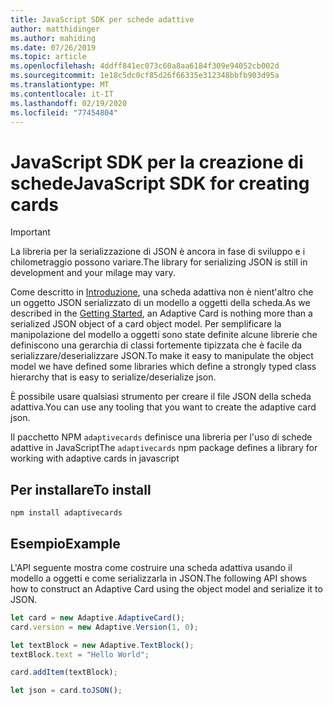 ```yaml
---
title: JavaScript SDK per schede adattive
author: matthidinger
ms.author: mahiding
ms.date: 07/26/2019
ms.topic: article
ms.openlocfilehash: 4ddff841ec073c60a8aa6184f309e94052cb002d
ms.sourcegitcommit: 1e18c5dc0cf85d26f66335e312348bbfb903d95a
ms.translationtype: MT
ms.contentlocale: it-IT
ms.lasthandoff: 02/19/2020
ms.locfileid: "77454804"
---
```

# <a name="javascript-sdk-for-creating-cards"></a><span data-ttu-id="4706f-102">JavaScript SDK per la creazione di schede</span><span class="sxs-lookup"><span data-stu-id="4706f-102">JavaScript SDK for creating cards</span></span>

> [!IMPORTANT]
> <span data-ttu-id="4706f-103">La libreria per la serializzazione di JSON è ancora in fase di sviluppo e i chilometraggio possono variare.</span><span class="sxs-lookup"><span data-stu-id="4706f-103">The library for serializing JSON is still in development and your milage may vary.</span></span>

<span data-ttu-id="4706f-104">Come descritto in [Introduzione](../../authoring-cards/getting-started.md), una scheda adattiva non è nient'altro che un oggetto JSON serializzato di un modello a oggetti della scheda.</span><span class="sxs-lookup"><span data-stu-id="4706f-104">As we described in the [Getting Started](../../authoring-cards/getting-started.md), an Adaptive Card is nothing more than a serialized JSON object of a card object model.</span></span>  <span data-ttu-id="4706f-105">Per semplificare la manipolazione del modello a oggetti sono state definite alcune librerie che definiscono una gerarchia di classi fortemente tipizzata che è facile da serializzare/deserializzare JSON.</span><span class="sxs-lookup"><span data-stu-id="4706f-105">To make it easy to manipulate the object model we have defined some libraries which define a strongly typed class hierarchy that is easy to serialize/deserialize json.</span></span>

<span data-ttu-id="4706f-106">È possibile usare qualsiasi strumento per creare il file JSON della scheda adattiva.</span><span class="sxs-lookup"><span data-stu-id="4706f-106">You can use any tooling that you want to create the adaptive card json.</span></span>

<span data-ttu-id="4706f-107">Il pacchetto NPM `adaptivecards` definisce una libreria per l'uso di schede adattive in JavaScript</span><span class="sxs-lookup"><span data-stu-id="4706f-107">The `adaptivecards` npm package defines a library for working with adaptive cards in javascript</span></span>

## <a name="to-install"></a><span data-ttu-id="4706f-108">Per installare</span><span class="sxs-lookup"><span data-stu-id="4706f-108">To install</span></span>
```console
npm install adaptivecards
```

## <a name="example"></a><span data-ttu-id="4706f-109">Esempio</span><span class="sxs-lookup"><span data-stu-id="4706f-109">Example</span></span>

<span data-ttu-id="4706f-110">L'API seguente mostra come costruire una scheda adattiva usando il modello a oggetti e come serializzarla in JSON.</span><span class="sxs-lookup"><span data-stu-id="4706f-110">The following API shows how to construct an Adaptive Card using the object model and serialize it to JSON.</span></span>

```typescript
let card = new Adaptive.AdaptiveCard();
card.version = new Adaptive.Version(1, 0);

let textBlock = new Adaptive.TextBlock();
textBlock.text = "Hello World";

card.addItem(textBlock);

let json = card.toJSON();
```
